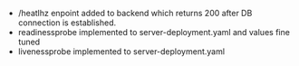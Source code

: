 - /heatlhz enpoint added to backend which returns 200 after DB connection is established.
- readinessprobe implemented to server-deployment.yaml and values fine tuned
- livenessprobe implemented to server-deployment.yaml